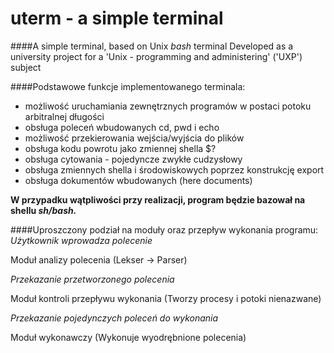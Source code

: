 # uterm - a simple terminal

####A simple terminal, based on Unix _bash_ terminal
Developed as a university project for a 'Unix - programming and administering' ('UXP') subject

####Podstawowe funkcje implementowanego terminala:
- możliwość uruchamiania zewnętrznych programów w postaci potoku arbitralnej długości
- obsługa poleceń wbudowanych cd, pwd i echo
- możliwość przekierowania wejścia/wyjścia do plików
- obsługa kodu powrotu jako zmiennej shella $?
- obsługa cytowania - pojedyncze zwykłe cudzysłowy
- obsługa zmiennych shella i środowiskowych poprzez konstrukcję export
- obsługa dokumentów wbudowanych (here documents)

**W przypadku wątpliwości przy realizacji, program będzie bazował na shellu _sh/bash._**

####Uproszczony podział na moduły oraz przepływ wykonania programu:
_Użytkownik wprowadza polecenie_

Moduł analizy polecenia (Lekser -> Parser)

_Przekazanie przetworzonego polecenia_

Moduł kontroli przepływu wykonania (Tworzy procesy i potoki nienazwane)

_Przekazanie pojedynczych poleceń do wykonania_

Moduł wykonawczy (Wykonuje wyodrębnione polecenia)
